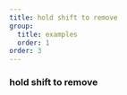 ```yaml
---
title: hold shift to remove
group:
  title: examples
  order: 1
order: 3
---
```


### hold shift to remove

<code src="../examples/shift-remove.tsx"></code>
